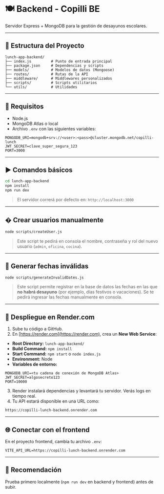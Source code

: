 
# 🍽️ Backend - Copilli BE

Servidor Express + MongoDB para la gestión de desayunos escolares.

---

## 📁 Estructura del Proyecto

```
lunch-app-backend/
├── index.js         # Punto de entrada principal
├── package.json     # Dependencias y scripts
├── models/          # Modelos de datos (Mongoose)
├── routes/          # Rutas de la API
├── middleware/      # Middlewares personalizados
├── scripts/         # Scripts utilitarios
└── utils/           # Utilidades
```

---

## 🔧 Requisitos

- Node.js
- MongoDB Atlas o local
- Archivo `.env` con las siguientes variables:

```env
MONGODB_URI=mongodb+srv://<user>:<pass>@cluster.mongodb.net/copilli-lunch
JWT_SECRET=clave_super_segura_123
PORT=3000
```

---

## ▶️ Comandos básicos

```bash
cd lunch-app-backend
npm install
npm run dev
```

> El servidor correrá por defecto en: `http://localhost:3000`

---

## � Crear usuarios manualmente

```bash
node scripts/createUser.js
```

> Este script te pedirá en consola el nombre, contraseña y rol del nuevo usuario (`admin`, `oficina`, `cocina`).

---

## 📅 Generar fechas inválidas

```bash
node scripts/generateInvalidDates.js
```

> Este script permite registrar en la base de datos las fechas en las que **no habrá desayuno** (por ejemplo, días festivos o vacaciones). Se te pedirá ingresar las fechas manualmente en consola.

---

## 🚀 Despliegue en Render.com

1. Sube tu código a GitHub.
2. En [https://render.com](https://render.com), crea un **New Web Service**:
  - **Root Directory:** `lunch-app-backend/`
  - **Build Command:** `npm install`
  - **Start Command:** `npm start` o `node index.js`
  - **Environment:** Node
  - **Variables de entorno:**

```env
MONGODB_URI=<tu cadena de conexión de MongoDB Atlas>
JWT_SECRET=algosecreto123
PORT=10000
```

3. Render instalará dependencias y levantará tu servidor. Verás logs en tiempo real.
4. Tu API estará disponible en una URL como:

```
https://copilli-lunch-backend.onrender.com
```

---

## 🌐 Conectar con el frontend

En el proyecto frontend, cambia tu archivo `.env`:

```env
VITE_API_URL=https://copilli-lunch-backend.onrender.com
```

---

## 🧪 Recomendación

Prueba primero localmente (`npm run dev` en backend y frontend) antes de subir.